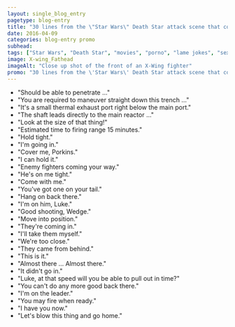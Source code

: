```yaml
---
layout: single_blog_entry
pagetype: blog-entry
title: "30 lines from the \"Star Wars\" Death Star attack scene that could be from a porno movie"
date: 2016-04-09
categories: blog-entry promo
subhead:
tags: ["Star Wars", "Death Star", "movies", "porno", "lame jokes", "sexual innuendo", "nerd shit"]
image: X-wing_Fathead
imageAlt: "Close up shot of the front of an X-Wing fighter"
promo: "30 lines from the \'Star Wars\' Death Star attack scene that could be from a porno movie"
---  
```

* "Should be able to penetrate ..."
* "You are required to maneuver straight down this trench ..."
* "It's a small thermal exhaust port right below the main port."
* "The shaft leads directly to the main reactor ..."
* "Look at the size of that thing!"
* "Estimated time to firing range 15 minutes."
* "Hold tight."
* "I'm going in."
* "Cover me, Porkins."
* "I can hold it."
* "Enemy fighters coming your way."
* "He's on me tight."
* "Come with me."
* "You've got one on your tail."
* "Hang on back there."
* "I'm on him, Luke."
* "Good shooting, Wedge."
* "Move into position."
* "They're coming in."
* "I'll take them myself."
* "We're too close."
* "They came from behind."
* "This is it."
* "Almost there ... Almost there."
* "It didn't go in."
* "Luke, at that speed will you be able to pull out in time?"
* "You can't do any more good back there."
* "I'm on the leader."
* "You may fire when ready."
* "I have you now."
* "Let's blow this thing and go home."
